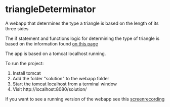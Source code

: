 # triangleDeterminator
A webapp that determines the type a triangle is based on the length of its three sides

The if statement and functions logic for determining the type of triangle is based on the information found [on this page](https://www.mathsisfun.com/triangle.html?fbclid=IwAR2P_t_pLYBxaXZzYqtIzreaCw9mjoW_TNXpeSiloCsf2SdYykEEd03iS6I)

The app is based on a tomcat localhost running.

To run the project:
1. Install tomcat
2. Add the folder "solution" to the webapp folder
3. Start the tomcat localhost from a terminal window
4. Visit http://localhost:8080/solution/

If you want to see a running version of the webapp see this [screenrecording](https://www.dropbox.com/home/opgave%20til%20samtale/Tradeshift?preview=TriangleDeterminator.mov)
